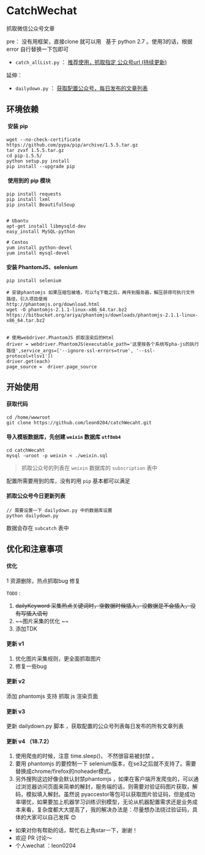 # CatchWechat
抓取微信公众号文章

pre：
   没有用框架，直接clone 就可以用 
   
基于 python 2.7 。使用3的话，根据 error 自行替换一下包即可


 - `catch_allList.py` ：  <a href="http://www.leon0204.com/wechat.html" target="_blank">推荐使用，抓取指定 公众号url (持续更新)</a>
 
 
 
 延伸：
 - `dailydown.py` ： <a href="http://www.leon0204.com/wechat.html" target="_blank"> 获取配置公众号，每日发布的文章列表 </a>
 
## 环境依赖


####  安装 pip
```
wget --no-check-certificate https://github.com/pypa/pip/archive/1.5.5.tar.gz 
tar zvxf 1.5.5.tar.gz    
cd pip-1.5.5/
python setup.py install
pip install --upgrade pip
```

####  使用到的 pip 模块
```
pip install requests
pip install lxml
pip install BeautifulSoup


# Ubantu
apt-get install libmysqld-dev
easy_install MySQL-python

# Centos
yum install python-devel
yum install mysql-devel

```

#### 安装 PhantomJS、selenium

```
pip install selenium

# 安装phantomjs 如果压缩包被墙，可以fq下载之后，再传到服务器，解压获得可执行文件路径，引入项目使用
http://phantomjs.org/download.html
wget -O phantomjs-2.1.1-linux-x86_64.tar.bz2 https://bitbucket.org/ariya/phantomjs/downloads/phantomjs-2.1.1-linux-x86_64.tar.bz2


# 使用webdriver.PhantomJS 抓取渲染后的Html
driver = webdriver.PhantomJS(executable_path='这里按各个系统写pha-js的执行路径',service_args=['--ignore-ssl-errors=true', '--ssl-protocol=tlsv1'])
driver.get(each)
page_source =  driver.page_source
```

## 开始使用

####  获取代码
```
cd /home/wwwroot
git clone https://github.com/leon0204/catchWecaht.git
```

#### 导入模板数据库，先创建 `weixin` 数据库 `utf8mb4`
```	
cd catchWecaht
mysql -uroot -p weixin < ./weixin.sql
```

>抓取公众号的列表在 `weixin` 数据库的 `subscription` 表中 


配置所需要用到的库，没有的用 `pip` 基本都可以满足



#### 抓取公众号今日更新列表
```
// 需要设置一下 dailydown.py 中的数据库设置
python dailydown.py
```
数据会存在 `subcatch` 表中 


## 优化和注意事项

#### 优化
1 资源删除，热点抓取bug 修复

`TODO` :
1. ~~dailyKeyword 采集热点关键词时，空数据时候插入，没数据是不会插入，没有写插入语句~~
2. ~~图片采集的优化 ~~
3. 添加TDK 

#### 更新 v1
1. 优化图片采集规则，更全面抓取图片 
2. 修复一些bug

#### 更新 v2
添加 phantomjs 支持 抓取 js 渲染页面

#### 更新 v3
更新 dailydown.py 脚本 ，获取配置的公众号列表每日发布的所有文章列表


#### 更新 v4 （18.7.2）
1. 使用爬虫的时候，注意 time.sleep()， 不然很容易被封禁 。
2. 要用 phantomjs 的要控制一下 selenium版本，在se3之后就不支持了。需要替换成chrome/firefox的noheader模式。
3. 另外搜狗这边好像会默认封禁phantomjs ，如果在客户端开发爬虫的，可以通过浏览器访问页面来简单的解封，服务端的话，则需要对验证码图片获取，解码，模拟填入解封。虽然说 pyaccestor等包可以获取图片验证码，但是成功率堪忧，如果要加上机器学习训练识别模型，无论从机器配置需求还是业务成本来看，复杂度都大大提高了，我的解决办法是：尽量想办法绕过验证码，具体的大家可以自己发挥 😊





- 如果对你有帮助的话，帮忙右上角star一下，谢谢！
- 欢迎 PR 讨论～ 
- 个人wechat ：leon0204 

